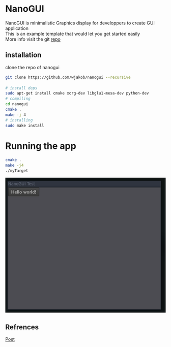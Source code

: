 # NanoGUI
NanoGUI is minimalistic Graphics display for developpers to create GUI application <br>
This is an example template that would let you get started easily<br>
More info visit the git [repo](https://github.com/wjakob/nanogui)  
## installation 
clone the repo of nanogui 
```bash 
git clone https://github.com/wjakob/nanogui --recursive

# install deps 
sudo apt-get install cmake xorg-dev libglu1-mesa-dev python-dev
# compiling 
cd nanogui 
cmake . 
make -j 4 
# installing 
sudo make install 
```

# Running the app 
```bash
cmake .
make -j4 
./myTarget

```

![pic](./Resources/2024-08-03_00-05.png)
## Refrences
[Post](https://www.linkedin.com/pulse/creating-custom-guis-c-deep-dive-low-level-graphics-ayman-alheraki-ttmdf/?trackingId=2Zwq9Uqs4SfNpwYavHIjRw%3D%3D)
